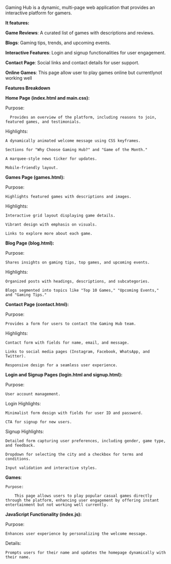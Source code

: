 Gaming Hub is a dynamic, multi-page web application that provides an interactive platform for gamers. 


**It features:**

**Game Reviews**: A curated list of games with descriptions and reviews.

**Blogs**: Gaming tips, trends, and upcoming events.

**Interactive Features**: Login and signup functionalities for user engagement.

**Contact Page**: Social links and contact details for user support.

**Online Games**: This page allow user to play games online but currentlynot working well


**Features Breakdown**

**Home Page (index.html and main.css):**

  Purpose:
  
      Provides an overview of the platform, including reasons to join, featured games, and testimonials.
  Highlights:
  
    A dynamically animated welcome message using CSS keyframes.
	
    Sections for "Why Choose Gaming Hub?" and "Game of the Month."
	
    A marquee-style news ticker for updates.
	
    Mobile-friendly layout.
    
**Games Page (games.html):**

  Purpose: 
  
    Highlights featured games with descriptions and images.
	
  Highlights:
  
    Interactive grid layout displaying game details.
	
    Vibrant design with emphasis on visuals.
	
    Links to explore more about each game.
  
 **Blog Page (blog.html):**

  Purpose: 
  
    Shares insights on gaming tips, top games, and upcoming events.
  Highlights:
  
    Organized posts with headings, descriptions, and subcategories.
	
    Blogs segmented into topics like "Top 10 Games," "Upcoming Events," and "Gaming Tips."

    
**Contact Page (contact.html):**

  Purpose: 
  
    Provides a form for users to contact the Gaming Hub team.
	
  Highlights:
  
    Contact form with fields for name, email, and message.
	
    Links to social media pages (Instagram, Facebook, WhatsApp, and Twitter).
	
    Responsive design for a seamless user experience.

    
**Login and Signup Pages (login.html and signup.html):**

  Purpose:
  
    User account management.
	
  Login Highlights:
  
    Minimalist form design with fields for user ID and password.
	
    CTA for signup for new users.
	
  Signup Highlights:
  
    Detailed form capturing user preferences, including gender, game type, and feedback.
	
    Dropdown for selecting the city and a checkbox for terms and conditions.
	
    Input validation and interactive styles.

 
**Games**:

	Purpose: 
 
 		This page allows users to play popular casual games directly through the platform, enhancing user engagement by offering instant entertainment but not working well currently.

    
**JavaScript Functionality (index.js):**

  Purpose: 
  
    Enhances user experience by personalizing the welcome message.
  Details:
  
    Prompts users for their name and updates the homepage dynamically with their name.

